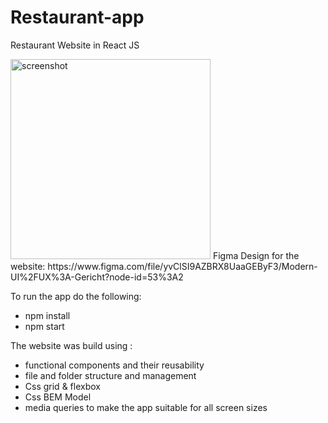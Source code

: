 # Restaurant-app
Restaurant Website in React JS


<img width="320" alt="screenshot" src="https://user-images.githubusercontent.com/15197958/170079569-feb2b700-ee6d-4833-be74-688839fed7fd.png">
Figma Design for the website: 
https://www.figma.com/file/yvClSI9AZBRX8UaaGEByF3/Modern-UI%2FUX%3A-Gericht?node-id=53%3A2

To run the app do the following:

- npm install 
- npm start 

The website was build using :

- functional components and their reusability
- file and folder structure and management
- Css grid & flexbox
- Css BEM Model
- media queries to make the app suitable for all screen sizes
